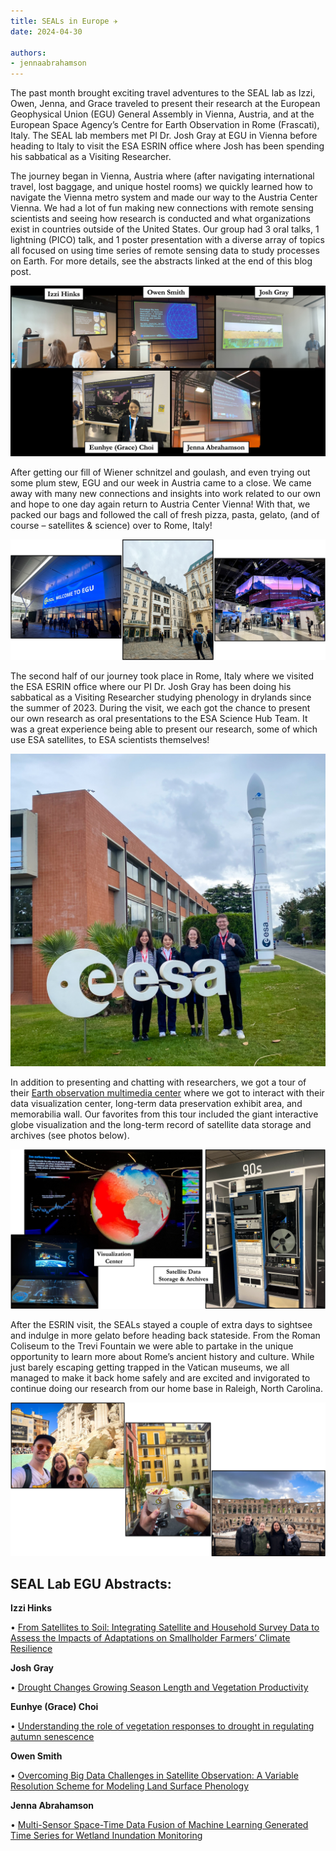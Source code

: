 ```yaml
---
title: SEALs in Europe ✈️
date: 2024-04-30

authors:
- jennaabrahamson
---
```


The past month brought exciting travel adventures to the SEAL lab as Izzi, Owen, Jenna, and Grace traveled to present their research at the European Geophysical Union (EGU) General Assembly in Vienna, Austria, and at the European Space Agency’s Centre for Earth Observation in Rome (Frascati), Italy. The SEAL lab members met PI Dr. Josh Gray at EGU in Vienna before heading to Italy to visit the ESA ESRIN office where Josh has been spending his sabbatical as a Visiting Researcher.

The journey began in Vienna, Austria where (after navigating international travel, lost baggage, and unique hostel rooms) we quickly learned how to navigate the Vienna metro system and made our way to the Austria Center Vienna. We had a lot of fun making new connections with remote sensing scientists and seeing how research is conducted and what organizations exist in countries outside of the United States. Our group had 3 oral talks, 1 lightning (PICO) talk, and 1 poster presentation with a diverse array of topics all focused on using time series of remote sensing data to study processes on Earth. For more details, see the abstracts linked at the end of this blog post.


![SEAL Individual Presentations](./SEAL_Presentations.JPG)



After getting our fill of Wiener schnitzel and goulash, and even trying out some plum stew, EGU and our week in Austria came to a close. We came away with many new connections and insights into work related to our own and hope to one day again return to Austria Center Vienna! With that, we packed our bags and followed the call of fresh pizza, pasta, gelato, (and of course – satellites & science) over to Rome, Italy!

![Pictures from Vienna](./Vienna.JPG)


The second half of our journey took place in Rome, Italy where we visited the ESA ESRIN office where our PI Dr. Josh Gray has been doing his sabbatical as a Visiting Researcher studying phenology in drylands since the summer of 2023. During the visit, we each got the chance to present our own research as oral presentations to the ESA Science Hub Team. It was a great experience being able to present our research, some of which use ESA satellites, to ESA scientists themselves! 


![SEAL at ESA ESRIN Office](./SEAL_ESRIN.JPG)


In addition to presenting and chatting with researchers, we got a tour of their [Earth observation multimedia center]( https://www.esa.int/About_Us/Earth_observation_multimedia_centre) where we got to interact with their data visualization center, long-term data preservation exhibit area, and memorabilia wall. Our favorites from this tour included the giant interactive globe visualization and the long-term record of satellite data storage and archives (see photos below).





![ESRIN Photos](./ESRIN.JPG)



After the ESRIN visit, the SEALs stayed a couple of extra days to sightsee and indulge in more gelato before heading back stateside. From the Roman Coliseum to the Trevi Fountain we were able to partake in the unique opportunity to learn more about Rome’s ancient history and culture. While just barely escaping getting trapped in the Vatican museums, we all managed to make it back home safely and are excited and invigorated to continue doing our research from our home base in Raleigh, North Carolina.


![SEAL in Italy](./SEAL_Italy.JPG)



## SEAL Lab EGU Abstracts:

**Izzi Hinks** 

•	[From Satellites to Soil: Integrating Satellite and Household Survey Data to Assess the Impacts of Adaptations on Smallholder Farmers’ Climate Resilience]( https://meetingorganizer.copernicus.org/EGU24/EGU24-14059.html)

**Josh Gray**

•	[Drought Changes Growing Season Length and Vegetation Productivity]( https://meetingorganizer.copernicus.org/EGU24/EGU24-14774.html)

**Eunhye (Grace) Choi**

•	[Understanding the role of vegetation responses to drought in regulating autumn senescence]( https://meetingorganizer.copernicus.org/EGU24/EGU24-13879.html)

**Owen Smith**

•	[Overcoming Big Data Challenges in Satellite Observation: A Variable Resolution Scheme for Modeling Land Surface Phenology]( https://meetingorganizer.copernicus.org/EGU24/EGU24-12119.html)

**Jenna Abrahamson**

•	[Multi-Sensor Space-Time Data Fusion of Machine Learning Generated Time Series for Wetland Inundation Monitoring]( https://meetingorganizer.copernicus.org/EGU24/EGU24-11476.html)
